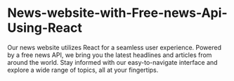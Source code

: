 # News-website-with-Free-news-Api-Using-React
Our news website utilizes React for a seamless user experience. Powered by a free news API, we bring you the latest headlines and articles from around the world. Stay informed with our easy-to-navigate interface and explore a wide range of topics, all at your fingertips.
